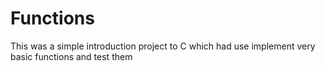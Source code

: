 # Functions
This was a simple introduction project to C which had use implement very basic functions and test them 
